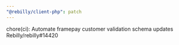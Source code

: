 ```yaml
---
"@rebilly/client-php": patch
---
```


chore(ci): Automate framepay customer validation schema updates Rebilly/rebilly#14420
